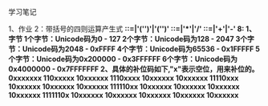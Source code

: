 学习笔记

1、作业
  2：带括号的四则运算产生式
    <B>::=<N>|'('<A>')'|'('<M>')'
    <M>::=<B>|<M>'*'<B>|<M>'/'<B>
    <A>::=<M>|<A>'+'<M>|<A>'-'<M>
  8: 
    1、字节
      1个字节：Unicode码为0 - 127
      2个字节：Unicode码为128 - 2047
      3个字节：Unicode码为2048 - 0xFFFF
      4个字节：Unicode码为65536 - 0x1FFFFF
      5个字节：Unicode码为0x200000 - 0x3FFFFFF
      6个字节：Unicode码为0x4000000 - 0x7FFFFFFF
    2、具体的补位码如下,"x"表示空位，用来补位的。
      0xxxxxxx
      110xxxxx 10xxxxxx
      1110xxxx 10xxxxxx 10xxxxxx
      11110xxx 10xxxxxx 10xxxxxx 10xxxxxx
      111110xx 10xxxxxx 10xxxxxx 10xxxxxx 10xxxxxx
      1111110x 10xxxxxx 10xxxxxx 10xxxxxx 10xxxxxx 10xxxxxx